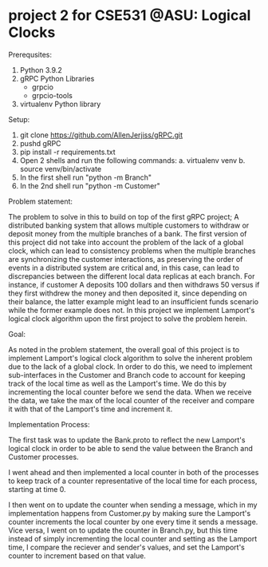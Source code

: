 # project 2 for CSE531 @ASU:  Logical Clocks

Prerequsites:

1.  Python 3.9.2
2.  gRPC Python Libraries
       * grpcio
       * grpcio-tools
3.  virtualenv Python library

Setup:

1.  git clone https://github.com/AllenJerjiss/gRPC.git
2.  pushd gRPC
3.  pip install -r requirements.txt
4.  Open 2 shells and run the following commands:
      a.  virtualenv venv
      b.  source venv/bin/activate
5.  In the first shell run "python -m Branch"
6.  In the 2nd shell run "python -m Customer"

Problem statement:

The problem to solve in this to build on top of the first gRPC project; A distributed banking system that allows multiple customers to withdraw or deposit money from the multiple branches of a bank.  The first version of this project did not take into account the problem of the lack of a global clock, which can lead to consistency problems when the multiple branches are synchronizing the customer interactions, as preserving the order of events in a distributed system are critical and, in this case, can lead to discrepancies between the different local data replicas at each branch.  For instance, if customer A deposits 100 dollars and then withdraws 50 versus if they first withdrew the money and then deposited it, since depending on their balance, the latter example might lead to an insufficient funds scenario while the former example does not.  In this project we implement Lamport's logical clock algorithm upon the first project to solve the problem herein.


Goal:

As noted in the problem statement, the overall goal of this project is to implement Lamport's logical clock algorithm to solve the inherent problem due to the lack of a global clock. In order to do this, we need to implement sub-interfaces in the Customer and Branch code to account for keeping track of the local time as well as the Lamport's time.  We do this by incrementing the local counter before we send the data.  When we receive the data, we take the max of the local counter of the receiver and compare it with that of the Lamport's time and increment it. 

Implementation Process:

The first task was to update the Bank.proto to reflect the new Lamport's logical clock in order to be able to send the value between the Branch and Customer processes.  

I went ahead and then implemented a local counter in both of the processes to keep track of a counter representative of the local time for each process, starting at time 0.    

I then went on to update the counter when sending a message, which in my implementation happens from Customer.py by making sure the Lamport's counter increments the local counter by one every time it sends a message.  Vice versa, I went on to update the counter in Branch.py, but this time instead of simply incrementing the local counter and setting as the Lamport time, I compare the reciever and sender's values, and set the Lamport's counter to increment based on that value.
